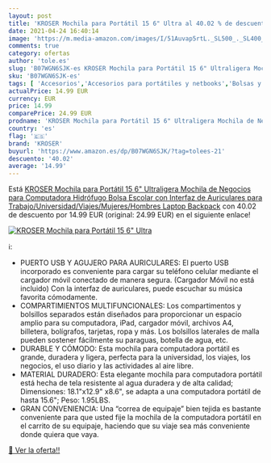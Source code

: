 ```yaml
---
layout: post
title: 'KROSER Mochila para Portátil 15 6" Ultra al 40.02 % de descuento'
date: 2021-04-24 16:40:14
image: 'https://m.media-amazon.com/images/I/51Auvap5rtL._SL500_._SL400_.jpg'
comments: true
category: ofertas
author: 'tole.es'
slug: 'B07WGN6SJK-es KROSER Mochila para Portátil 15 6" Ultraligera Mochila de...'
sku: 'B07WGN6SJK-es'
tags: [ 'Accesorios','Accesorios para portátiles y netbooks','Bolsas y fundas para portátiles y netbooks','Informática','Mochilas para portátiles y netbooks','backpack','escolar','kroser','mochila', ]
actualPrice: 14.99 EUR
currency: EUR
price: 14.99
comparePrice: 24.99 EUR
prodname: 'KROSER Mochila para Portátil 15 6" Ultraligera Mochila de Negocios para Computadora Hidrófugo Bolsa Escolar con Interfaz de Auriculares para Trabajo/Universidad/Viajes/Mujeres/Hombres Laptop Backpack'
country: 'es'
flag: '🇪🇸'
brand: 'KROSER'
buyurl: 'https://www.amazon.es/dp/B07WGN6SJK/?tag=tolees-21'
descuento: '40.02'
average: '14.99'
---
```


Está [KROSER Mochila para Portátil 15 6" Ultraligera Mochila de Negocios para Computadora Hidrófugo Bolsa Escolar con Interfaz de Auriculares para Trabajo/Universidad/Viajes/Mujeres/Hombres Laptop Backpack](https://www.amazon.es/dp/B07WGN6SJK/?tag=tolees-21) con 40.02 de descuento por 14.99 EUR (original: 24.99 EUR) en el siguiente enlace!

[![KROSER Mochila para Portátil 15 6" Ultra](https://m.media-amazon.com/images/I/51Auvap5rtL._SL500_._SL400_.jpg)](https://www.amazon.es/dp/B07WGN6SJK/?tag=tolees-21)

ℹ️:

- PUERTO USB Y AGUJERO PARA AURICULARES: El puerto USB incorporado es conveniente para cargar su teléfono celular mediante el cargador móvil conectado de manera segura. (Cargador Móvil no está incluido) Con la interfaz de auriculares, puede escuchar su música favorita cómodamente.
- COMPARTIMIENTOS MULTIFUNCIONALES: Los compartimentos y bolsillos separados están diseñados para proporcionar un espacio amplio para su computadora, iPad, cargador móvil, archivos A4, billetera, bolígrafos, tarjetas, ropa y más. Los bolsillos laterales de malla pueden sostener fácilmente su paraguas, botella de agua, etc.
- DURABLE Y CÓMODO: Esta mochila para computadora portátil es grande, duradera y ligera, perfecta para la universidad, los viajes, los negocios, el uso diario y las actividades al aire libre.
- MATERIAL DURADERO: Esta elegante mochila para computadora portátil está hecha de tela resistente al agua duradera y de alta calidad; Dimensiones: 18.1"x12.9" x8.6", se adapta a una computadora portátil de hasta 15.6"; Peso: 1.95LBS.
- GRAN CONVENIENCIA: Una “correa de equipaje” bien tejida es bastante conveniente para que usted fije la mochila de la computadora portátil en el carrito de su equipaje, haciendo que su viaje sea más conveniente donde quiera que vaya.

[🛒 Ver la oferta!!](https://www.amazon.es/dp/B07WGN6SJK/?tag=tolees-21)
